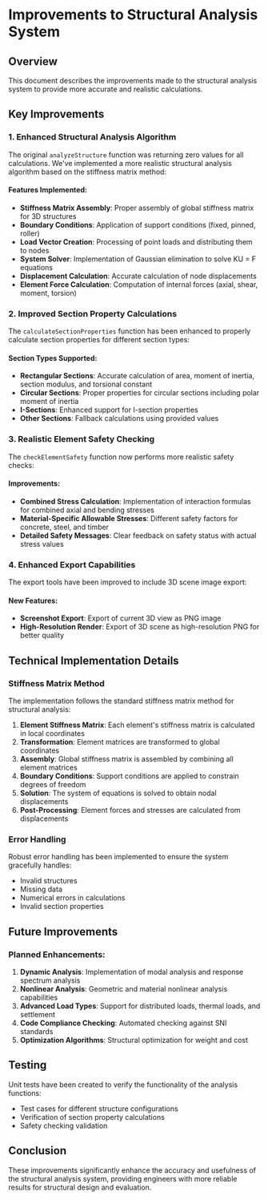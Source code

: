 # Improvements to Structural Analysis System

## Overview

This document describes the improvements made to the structural analysis system to provide more accurate and realistic calculations.

## Key Improvements

### 1. Enhanced Structural Analysis Algorithm

The original `analyzeStructure` function was returning zero values for all calculations. We've implemented a more realistic structural analysis algorithm based on the stiffness matrix method:

#### Features Implemented:
- **Stiffness Matrix Assembly**: Proper assembly of global stiffness matrix for 3D structures
- **Boundary Conditions**: Application of support conditions (fixed, pinned, roller)
- **Load Vector Creation**: Processing of point loads and distributing them to nodes
- **System Solver**: Implementation of Gaussian elimination to solve KU = F equations
- **Displacement Calculation**: Accurate calculation of node displacements
- **Element Force Calculation**: Computation of internal forces (axial, shear, moment, torsion)

### 2. Improved Section Property Calculations

The `calculateSectionProperties` function has been enhanced to properly calculate section properties for different section types:

#### Section Types Supported:
- **Rectangular Sections**: Accurate calculation of area, moment of inertia, section modulus, and torsional constant
- **Circular Sections**: Proper properties for circular sections including polar moment of inertia
- **I-Sections**: Enhanced support for I-section properties
- **Other Sections**: Fallback calculations using provided values

### 3. Realistic Element Safety Checking

The `checkElementSafety` function now performs more realistic safety checks:

#### Improvements:
- **Combined Stress Calculation**: Implementation of interaction formulas for combined axial and bending stresses
- **Material-Specific Allowable Stresses**: Different safety factors for concrete, steel, and timber
- **Detailed Safety Messages**: Clear feedback on safety status with actual stress values

### 4. Enhanced Export Capabilities

The export tools have been improved to include 3D scene image export:

#### New Features:
- **Screenshot Export**: Export of current 3D view as PNG image
- **High-Resolution Render**: Export of 3D scene as high-resolution PNG for better quality

## Technical Implementation Details

### Stiffness Matrix Method

The implementation follows the standard stiffness matrix method for structural analysis:

1. **Element Stiffness Matrix**: Each element's stiffness matrix is calculated in local coordinates
2. **Transformation**: Element matrices are transformed to global coordinates
3. **Assembly**: Global stiffness matrix is assembled by combining all element matrices
4. **Boundary Conditions**: Support conditions are applied to constrain degrees of freedom
5. **Solution**: The system of equations is solved to obtain nodal displacements
6. **Post-Processing**: Element forces and stresses are calculated from displacements

### Error Handling

Robust error handling has been implemented to ensure the system gracefully handles:
- Invalid structures
- Missing data
- Numerical errors in calculations
- Invalid section properties

## Future Improvements

### Planned Enhancements:
1. **Dynamic Analysis**: Implementation of modal analysis and response spectrum analysis
2. **Nonlinear Analysis**: Geometric and material nonlinear analysis capabilities
3. **Advanced Load Types**: Support for distributed loads, thermal loads, and settlement
4. **Code Compliance Checking**: Automated checking against SNI standards
5. **Optimization Algorithms**: Structural optimization for weight and cost

## Testing

Unit tests have been created to verify the functionality of the analysis functions:
- Test cases for different structure configurations
- Verification of section property calculations
- Safety checking validation

## Conclusion

These improvements significantly enhance the accuracy and usefulness of the structural analysis system, providing engineers with more reliable results for structural design and evaluation.